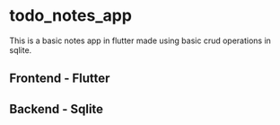 # todo_notes_app

This is a basic notes app in flutter made using basic crud operations in sqlite.

## Frontend - Flutter
## Backend - Sqlite


